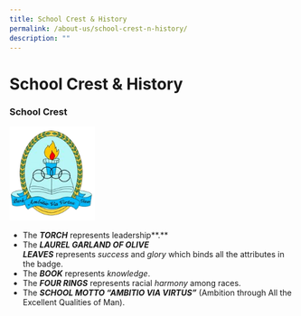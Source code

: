 ```yaml
---
title: School Crest & History
permalink: /about-us/school-crest-n-history/
description: ""
---
```

# **School Crest & History**

### School Crest

<img src="/images/logo1.png" 
     style="width:30%">

*   The **_TORCH_** represents leadership**.**   
*   The **_LAUREL GARLAND OF OLIVE LEAVES_** represents _success_ and _glory_ which binds all the attributes in the badge.   
*   The **_BOOK_** represents _knowledge_.   
*   The **_FOUR RINGS_** represents racial _harmony_ among races.   
*   The **_SCHOOL MOTTO “AMBITIO VIA VIRTUS”_** (Ambition through All the Excellent Qualities of Man).